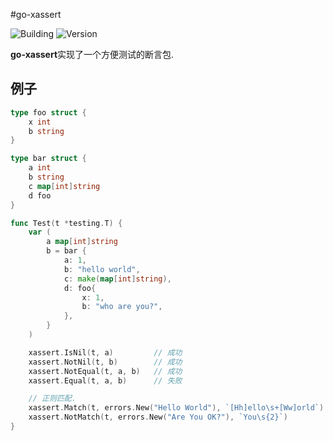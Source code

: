 #go-xassert

![Building](https://img.shields.io/badge/building-passing-green.svg)
![Version](https://img.shields.io/badge/version-1.2.0-blue.svg)

**go-xassert**实现了一个方便测试的断言包.


## 例子

```go
type foo struct {
    x int
    b string
}

type bar struct {
    a int
    b string
    c map[int]string
    d foo
}

func Test(t *testing.T) {
    var (
        a map[int]string
        b = bar {
            a: 1,
            b: "hello world",
            c: make(map[int]string),
            d: foo{
                x: 1,
                b: "who are you?",
            },
        }
    )

    xassert.IsNil(t, a)         // 成功
    xassert.NotNil(t, b)        // 成功
    xassert.NotEqual(t, a, b)   // 成功
    xassert.Equal(t, a, b)      // 失败

    // 正则匹配.
	xassert.Match(t, errors.New("Hello World"), `[Hh]ello\s+[Ww]orld`)
	xassert.NotMatch(t, errors.New("Are You OK?"), `You\s{2}`)
}

```
